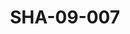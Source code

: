 ---
pid: SHA-09-007
title: SHA-09-007
language: en
collection: Sharhabil Ahmed
original_label: 
rights: Sharhabil Ahmed
location_of_original: Sharhabil Ahmed
photographer_or_studio: 
scanned_from: photograph 7.4 by 10.5
_date: '1964'
location: Malakal
description: Ahmed Ibrahim Daoud
additional_notes: 
permission_display: 'yes'
on_server: 'no'
on_website: 'no'
permalink: "/archive/en/sha-09-007.html"
layout: photo-page
---